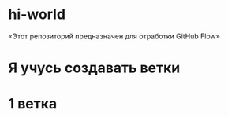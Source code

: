 # hi-world
«Этот репозиторий предназначен для отработки GitHub Flow»
# Я учусь создавать ветки
# 1 ветка
